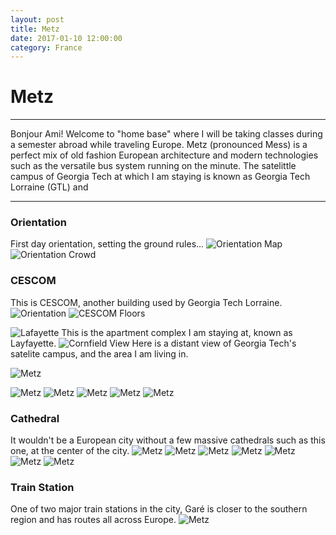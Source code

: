 ```yaml
---
layout: post
title: Metz
date: 2017-01-10 12:00:00
category: France
---
```


# Metz

---

Bonjour Ami! Welcome to "home base" where I will be taking classes during a semester abroad while traveling Europe.
Metz (pronounced Mess) is a perfect mix of old fashion European architecture and modern technologies such as the versatile bus system running on the minute.
The satelittle campus of Georgia Tech at which I am staying is known as Georgia Tech Lorraine (GTL) and 

---

### Orientation
First day orientation, setting the ground rules...
![Orientation Map](/assets/img/travel/France/Metz/Metz-1.JPG)
![Orientation Crowd](/assets/img/travel/France/Metz/Metz-2.JPG)
<!--![Orientation More](/blog/images/France/Metz/Metz-3.JPG)-->

### CESCOM
This is CESCOM, another building used by Georgia Tech Lorraine.
![Orientation](/assets/img/travel/France/Metz/Metz-4.JPG)
![CESCOM Floors](/assets/img/travel/France/Metz/Metz-5.JPG)
<!--![CESCOM Lobby](/blog/images/France/Metz/Metz-6.JPG)-->
![Lafayette](/assets/img/travel/France/Metz/Metz-7.JPG)
This is the apartment complex I am staying at, known as Layfayette.
![Cornfield View](/assets/img/travel/France/Metz/Metz-8.JPG)
Here is a distant view of Georgia Tech's satelite campus, and the area I am living in.

<!--![Metz](/blog/images/France/Metz/Metz-9.JPG)-->
<!--![Metz](/blog/images/France/Metz/Metz-10.JPG)-->
![Metz](/assets/img/travel/France/Metz/Metz-11.JPG)
<!--![Metz](/blog/images/France/Metz/Metz-12.JPG)-->
<!--![Metz](/blog/images/France/Metz/Metz-13.JPG)-->
![Metz](/assets/img/travel/France/Metz/Metz-14.JPG)
![Metz](/assets/img/travel/France/Metz/Metz-15.JPG)
![Metz](/assets/img/travel/France/Metz/Metz-16.JPG)
![Metz](/assets/img/travel/France/Metz/Metz-17.JPG)
![Metz](/assets/img/travel/France/Metz/Metz-18.JPG)

### Cathedral
It wouldn't be a European city without a few massive cathedrals such as this one, at the center of the city.
![Metz](/assets/img/travel/France/Metz/Metz-19.JPG)
![Metz](/assets/img/travel/France/Metz/Metz-20.JPG)
![Metz](/assets/img/travel/France/Metz/Metz-21.JPG)
![Metz](/assets/img/travel/France/Metz/Metz-22.JPG)
![Metz](/assets/img/travel/France/Metz/Metz-23.JPG)
![Metz](/assets/img/travel/France/Metz/Metz-24.JPG)
![Metz](/assets/img/travel/France/Metz/Metz-25.JPG)

### Train Station
One of two major train stations in the city, Garé is closer to the southern region and has routes all across Europe.
![Metz](/assets/img/travel/France/Metz/Metz-26.JPG)

